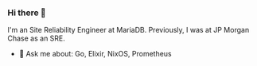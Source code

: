 ### Hi there 👋

I'm an Site Reliability Engineer at MariaDB. Previously, I was at JP Morgan Chase as an SRE.

- 💬 Ask me about: Go, Elixir, NixOS, Prometheus

<!--
**glenn-m/glenn-m** is a ✨ _special_ ✨ repository because its `README.md` (this file) appears on your GitHub profile.

Here are some ideas to get you started:

- 🔭 I’m currently working on ...
- 👯 I’m looking to collaborate on ...
- 🤔 I’m looking for help with ...

- 📫 How to reach me: ...
- 😄 Pronouns: ...
- ⚡ Fun fact: ...
-->
